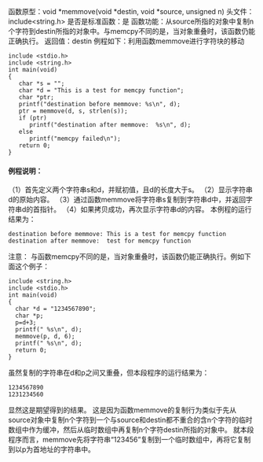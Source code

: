 函数原型：void *memmove(void *destin, void *source, unsigned n)
头文件：include<string.h>
是否是标准函数：是
函数功能：从source所指的对象中复制n个字符到destin所指的对象中。与memcpy不同的是，当对象重叠时，该函数仍能正确执行。
返回值：destin
例程如下：利用函数memmove进行字符块的移动
```  
include <stdio.h> 
include <string.h> 
int main(void) 
{ 
   char *s = "";
   char *d = "This is a test for memcpy function";
   char *ptr; 
   printf("destination before memmove: %s\n", d);
   ptr = memmove(d, s, strlen(s));
   if (ptr) 
      printf("destination after memmove:  %s\n", d);
   else 
      printf("memcpy failed\n");
   return 0; 
}
```
#### 例程说明：
（1）首先定义两个字符串s和d，并赋初值，且d的长度大于s。
（2）显示字符串d的原始内容。
（3）通过函数memmove将字符串s复制到字符串d中，并返回字符串d的首指针。
（4）如果拷贝成功，再次显示字符串d的内容。
本例程的运行结果为：
```  
destination before memmove: This is a test for memcpy function
destination after memmove:  test for memcpy function
```
注意：
与函数memcpy不同的是，当对象重叠时，该函数仍能正确执行。例如下面这个例子：
```  
include <string.h> 
include <stdio.h> 
int main(void) 
{ 
  char *d = "1234567890";
  char *p;
  p=d+3;
  printf(" %s\n", d);
  memmove(p, d, 6);
  printf(" %s\n", d);
  return 0; 
}
```
虽然复制的字符串在d和p之间又重叠，但本段程序的运行结果为：
```  
1234567890
1231234560
```
显然这是期望得到的结果。
这是因为函数memmove的复制行为类似于先从source对象中复制n个字符到一个与source和destin都不重合的含n个字符的临时数组中作为缓冲，然后从临时数组中再复制n个字符destin所指的对象中。
就本段程序而言，memmove先将字符串“123456”复制到一个临时数组中，再将它复制到以p为首地址的字符串中。